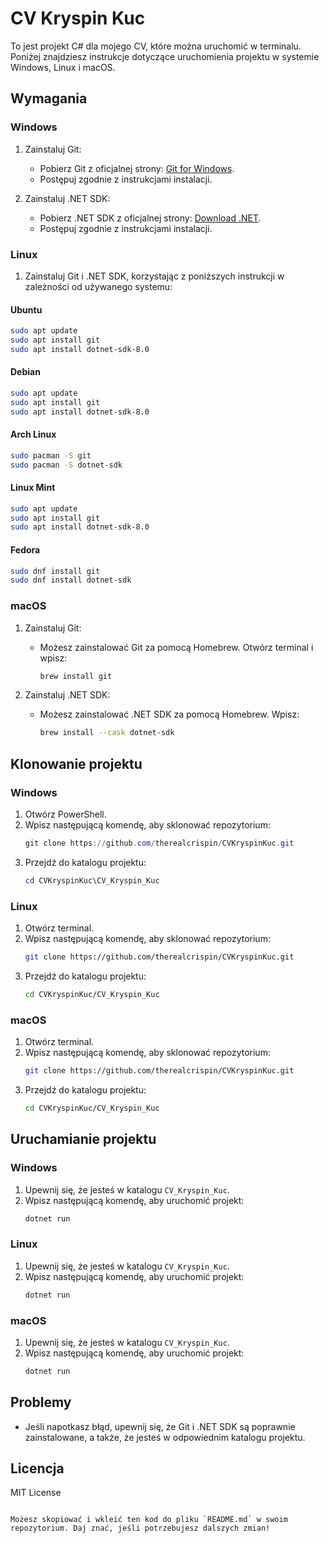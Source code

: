 
# CV Kryspin Kuc

To jest projekt C# dla mojego CV, które można uruchomić w terminalu. Poniżej znajdziesz instrukcje dotyczące uruchomienia projektu w systemie Windows, Linux i macOS.

## Wymagania

### Windows
1. Zainstaluj Git:
   - Pobierz Git z oficjalnej strony: [Git for Windows](https://git-scm.com/download/win).
   - Postępuj zgodnie z instrukcjami instalacji.

2. Zainstaluj .NET SDK:
   - Pobierz .NET SDK z oficjalnej strony: [Download .NET](https://dotnet.microsoft.com/download/dotnet).
   - Postępuj zgodnie z instrukcjami instalacji.

### Linux
1. Zainstaluj Git i .NET SDK, korzystając z poniższych instrukcji w zależności od używanego systemu:

#### Ubuntu
```bash
sudo apt update
sudo apt install git
sudo apt install dotnet-sdk-8.0
```

#### Debian
```bash
sudo apt update
sudo apt install git
sudo apt install dotnet-sdk-8.0
```

#### Arch Linux
```bash
sudo pacman -S git
sudo pacman -S dotnet-sdk
```

#### Linux Mint
```bash
sudo apt update
sudo apt install git
sudo apt install dotnet-sdk-8.0
```

#### Fedora
```bash
sudo dnf install git
sudo dnf install dotnet-sdk
```

### macOS
1. Zainstaluj Git:
   - Możesz zainstalować Git za pomocą Homebrew. Otwórz terminal i wpisz:
     ```bash
     brew install git
     ```

2. Zainstaluj .NET SDK:
   - Możesz zainstalować .NET SDK za pomocą Homebrew. Wpisz:
     ```bash
     brew install --cask dotnet-sdk
     ```

## Klonowanie projektu

### Windows
1. Otwórz PowerShell.
2. Wpisz następującą komendę, aby sklonować repozytorium:
   ```powershell
   git clone https://github.com/therealcrispin/CVKryspinKuc.git
   ```
3. Przejdź do katalogu projektu:
   ```powershell
   cd CVKryspinKuc\CV_Kryspin_Kuc
   ```

### Linux
1. Otwórz terminal.
2. Wpisz następującą komendę, aby sklonować repozytorium:
   ```bash
   git clone https://github.com/therealcrispin/CVKryspinKuc.git
   ```
3. Przejdź do katalogu projektu:
   ```bash
   cd CVKryspinKuc/CV_Kryspin_Kuc
   ```

### macOS
1. Otwórz terminal.
2. Wpisz następującą komendę, aby sklonować repozytorium:
   ```bash
   git clone https://github.com/therealcrispin/CVKryspinKuc.git
   ```
3. Przejdź do katalogu projektu:
   ```bash
   cd CVKryspinKuc/CV_Kryspin_Kuc
   ```

## Uruchamianie projektu

### Windows
1. Upewnij się, że jesteś w katalogu `CV_Kryspin_Kuc`.
2. Wpisz następującą komendę, aby uruchomić projekt:
   ```powershell
   dotnet run
   ```

### Linux
1. Upewnij się, że jesteś w katalogu `CV_Kryspin_Kuc`.
2. Wpisz następującą komendę, aby uruchomić projekt:
   ```bash
   dotnet run
   ```

### macOS
1. Upewnij się, że jesteś w katalogu `CV_Kryspin_Kuc`.
2. Wpisz następującą komendę, aby uruchomić projekt:
   ```bash
   dotnet run
   ```

## Problemy
- Jeśli napotkasz błąd, upewnij się, że Git i .NET SDK są poprawnie zainstalowane, a także, że jesteś w odpowiednim katalogu projektu.

## Licencja
MIT License
```

Możesz skopiować i wkleić ten kod do pliku `README.md` w swoim repozytorium. Daj znać, jeśli potrzebujesz dalszych zmian!
